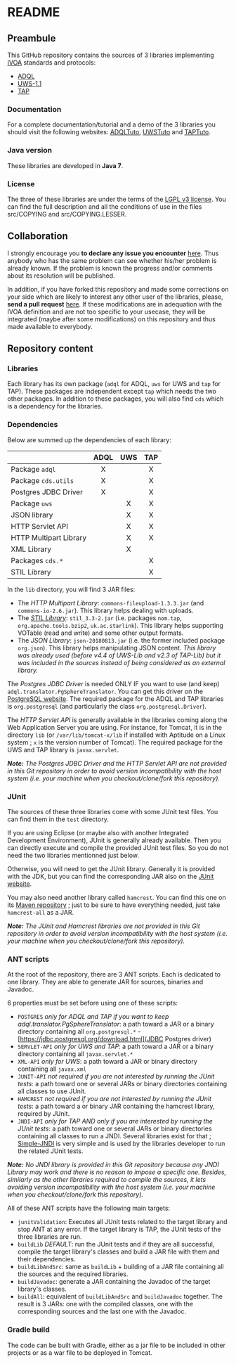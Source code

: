README
======

Preambule
---------

This GitHub repository contains the sources of 3 libraries implementing [IVOA](http://www.ivoa.net/ "International Virtual Observatory Alliance") standards and protocols:
* [ADQL](http://www.ivoa.net/documents/latest/ADQL.html "Astronomical Data Query Language")
* [UWS-1.1](http://www.ivoa.net/documents/UWS/20161024/index.html "Universal Worker Service pattern")
* [TAP](http://www.ivoa.net/documents/TAP/ "Table Access Protocol")

### Documentation
For a complete documentation/tutorial and a demo of the 3 libraries you should visit the following websites: [ADQLTuto](http://cdsportal.u-strasbg.fr/adqltuto), [UWSTuto](http://cdsportal.u-strasbg.fr/uwstuto) and [TAPTuto](http://cdsportal.u-strasbg.fr/taptuto).

### Java version
These libraries are developed in **Java 7**.

### License
The three of these libraries are under the terms of the [LGPL v3 license](https://www.gnu.org/licenses/lgpl.html). You can find the full description and all the conditions of use in the files src/COPYING and src/COPYING.LESSER.

Collaboration
-------------

I strongly encourage you **to declare any issue you encounter** [here](https://github.com/gmantele/taplib/issues). Thus anybody who has the same problem can see whether his/her problem is already known. If the problem is known the progress and/or comments about its resolution will be published.

In addition, if you have forked this repository and made some corrections on your side which are likely to interest any other user of the libraries, please, **send a pull request** [here](https://github.com/gmantele/taplib/pulls). If these modifications are in adequation with the IVOA definition and are not too specific to your usecase, they will be integrated (maybe after some modifications) on this repository and thus made available to everybody.

Repository content
------------------

### Libraries
Each library has its own package (`adql` for ADQL, `uws` for UWS and `tap` for TAP). These packages are independent except `tap` which needs the two other packages. In addition to these packages, you will also find `cds` which is a dependency for the libraries.

### Dependencies
Below are summed up the dependencies of each library:

|                        | ADQL | UWS | TAP |
|------------------------|:----:|:---:|:---:|
| Package `adql`         |  X   |     |  X  |
| Package `cds.utils`    |  X   |     |  X  |
| Postgres JDBC Driver   |  X   |     |  X  |
| Package `uws`          |      |  X  |  X  |
| JSON library           |      |  X  |  X  |
| HTTP Servlet API       |      |  X  |  X  |
| HTTP Multipart Library |      |  X  |  X  |
| XML Library            |      |  X  |     |
| Packages `cds.*`       |      |     |  X  |
| STIL Library           |      |     |  X  |

In the `lib` directory, you will find 3 JAR files:
* The *HTTP Multipart Library*: `commons-fileupload-1.3.3.jar` (and `commons-io-2.6.jar`). This library helps dealing with uploads.
* The *[STIL Library](http://www.star.bris.ac.uk/~mbt/stil/)*: `stil_3.3-2.jar` (i.e. packages `nom.tap`, `org.apache.tools.bzip2`, `uk.ac.starlink`). This library helps supporting VOTable (read and write) and some other output formats.
* The *JSON Library*: `json-20180813.jar` (i.e. the former included package `org.json`). This library helps manipulating JSON content. _This library was already used (before v4.4 of UWS-Lib and v2.3 of TAP-Lib) but it was included in the sources instead of being considered as an external library._

The *Postgres JDBC Driver* is needed ONLY IF you want to use (and keep) `adql.translator.PgSphereTranslator`. You can get this driver on the [PostgreSQL website](https://jdbc.postgresql.org/download.html). The required package for the ADQL and TAP libraries is `org.postgresql` (and particularly the class `org.postgresql.Driver`).

The *HTTP Servlet API* is generally available in the libraries coming along the Web Application Server you are using. For instance, for Tomcat, it is in the directory `lib` (or `/var/lib/tomcat-x/lib` if installed with Aptitude on a Linux system ; `x` is the version number of Tomcat). The required package for the UWS and TAP library is `javax.servlet`.

*__Note:__ The Postgres JDBC Driver and the HTTP Servlet API are not provided in this Git repository in order to avoid version incompatibility with the host system (i.e. your machine when you checkout/clone/fork this repository).*

### JUnit

The sources of these three libraries come with some JUnit test files. You can find them in the `test` directory.

If you are using Eclipse (or maybe also with another Integrated Development Environment), JUnit is generally already available. Then you can directly execute and compile the provided JUnit test files. So you do not need the two libraries mentionned just below.

Otherwise, you will need to get the JUnit library. Generally it is provided with the JDK, but you can find the corresponding JAR also on the [JUnit website](https://github.com/junit-team/junit4/wiki/Download-and-Install).

You may also need another library called `hamcrest`. You can find this one on its [Maven repository](http://search.maven.org/#search|ga|1|g%3Aorg.hamcrest) ; just to be sure to have everything needed, just take `hamcrest-all` as a JAR.

*__Note:__ The JUnit and Hamcrest libraries are not provided in this Git repository in order to avoid version incompatibility with the host system (i.e. your machine when you checkout/clone/fork this repository).*

### ANT scripts
At the root of the repository, there are 3 ANT scripts. Each is dedicated to one library. They are able to generate JAR for sources, binaries and Javadoc.

6 properties must be set before using one of these scripts:
* `POSTGRES` *only for ADQL and TAP if you want to keep adql.translator.PgSphereTranslator*: a path toward a JAR or a binary directory containing all `org.postgresql.*` - [https://jdbc.postgresql.org/download.html](JDBC Postgres driver)
* `SERVLET-API` *only for UWS and TAP*: a path toward a JAR or a binary directory containing all `javax.servlet.*`
* `XML-API` *only for UWS*: a path toward a JAR or binary directory containing all `javax.xml`
* `JUNIT-API` *not required if you are not interested by running the JUnit tests*: a path toward one or several JARs or binary directories containing all classes to use JUnit.
* `HAMCREST` *not required if you are not interested by running the JUnit tests*: a path toward a or binary JAR containing the hamcrest library, required by JUnit.
* `JNDI-API`  *only for TAP AND only if you are interested by running the JUnit tests*: a path toward one or several JARs or binary directories containing all classes to run a JNDI. Several libraries exist for that ; [Simple-JNDI](https://code.google.com/archive/p/osjava/wikis/SimpleJNDI.wiki) is very simple and is used by the libraries developer to run the related JUnit tests.

*__Note:__ No JNDI library is provided in this Git repository because any JNDI Library may work and there is no reason to impose a specific one. Besides, similarly as the other libraries required to compile the sources, it lets avoiding version incompatibility with the host system (i.e. your machine when you checkout/clone/fork this repository).*

All of these ANT scripts have the following main targets:
* `junitValidation`: Executes all JUnit tests related to the target library and stop ANT at any error. If the target library is TAP, the JUnit tests of the three libraries are run.
* `buildLib` *DEFAULT*: run the JUnit tests and if they are all successful, compile the target library's classes and build a JAR file with them and their dependencies.
* `buildLibAndSrc`: same as `buildLib` + building of a JAR file containing all the sources and the required libraries.
* `buildJavadoc`: generate a JAR containing the Javadoc of the target library's classes.
* `buildAll`: equivalent of `buildLibAndSrc` and `buildJavadoc` together. The result is 3 JARs: one with the compiled classes, one with the corresponding sources and the last one with the Javadoc.

### Gradle build
The code can be built with Gradle, either as a jar file to be included in other projects 
or as a war file to be deployed in Tomcat.
